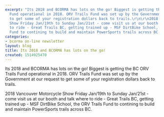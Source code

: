 ```yaml
---
excerpt: "Its 2018 and BCORMA has lots on the go! Biggest is getting the BC ORV Trails
  Fund operational in 2018. ORV Trails Fund was set up by the Government at our request
  to get some of your registration dollars back to trails.\r\n\r\n2018 Vancouver Motorcycle
  Show Friday Jan/19th to Sunday Jan/21st - come visit us at our booth and talk where
  to ride - Great Trails BC, getting trained up - MSF DirtBike School, the ORV Trails
  Fund to contining to build and maintain PowerSports trails across BC.  "
categories:
- bcorma on-line newsletter
layout: blog
title: Its 2018 and BCORMA has lots on the go!
created: 1514925470
---
```

Its 2018 and BCORMA has lots on the go! Biggest is getting the BC ORV Trails Fund operational in 2018. ORV Trails Fund was set up by the Government at our request to get some of your registration dollars back to trails.

2018 Vancouver Motorcycle Show Friday Jan/19th to Sunday Jan/21st - come visit us at our booth and talk where to ride - Great Trails BC, getting trained up - MSF DirtBike School, the ORV Trails Fund to contining to build and maintain PowerSports trails across BC.  
